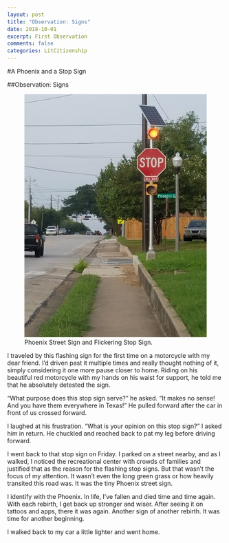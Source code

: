 ```yaml
---
layout: post
title: "Observation: Signs"
date: 2018-10-01
excerpt: First Observation
comments: false
categories: LitCitizenship
---
```

#A Phoenix and a Stop Sign

##Observation: Signs

<figure>
	<a href="LitCitizenship/images/phoenix1000.jpg"><img src="LitCitizenship/images/phoenix1000.jpg"></a>
	<figcaption>Phoenix Street Sign and Flickering Stop Sign.</figcaption></a>
</figure>


I traveled by this flashing sign for the first time on a motorcycle with my dear friend. I’d driven past it multiple times and really thought nothing of it, simply considering it one more pause closer to home. Riding on his beautiful red motorcycle with my hands on his waist for support, he told me that he absolutely detested the sign.

“What purpose does this stop sign serve?” he asked. “It makes no sense! And you have them everywhere in Texas!” He pulled forward after the car in front of us crossed forward.

I laughed at his frustration. “What is your opinion on this stop sign?” I asked him in return. He chuckled and reached back to pat my leg before driving forward.

I went back to that stop sign on Friday. I parked on a street nearby, and as I walked, I noticed the recreational center with crowds of families and justified that as the reason for the flashing stop signs. But that wasn’t the focus of my attention. It wasn’t even the long green grass or how heavily transited this road was. It was the tiny Phoenix street sign.

I identify with the Phoenix. In life, I’ve fallen and died time and time again. With each rebirth, I get back up stronger and wiser. After seeing it on tattoos and apps, there it was again. Another sign of another rebirth. It was time for another beginning.

I walked back to my car a little lighter and went home.  

